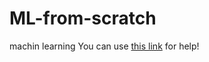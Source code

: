 # ML-from-scratch
machin learning
You can use [this link](https://distill.pub/2016/misread-tsne/) for help!
